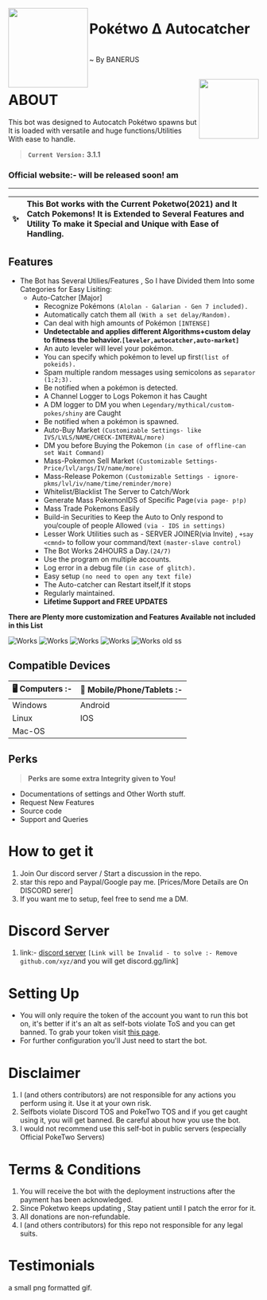 <!--
  Title: Poketwo Autocatcher hack
  Description: This specific selfbot was designed to automatically catch Pokemon spawned on Discord by PokeCord bot. It also offers other utility functions to automate features like trading, releasing, ID search, etc. Apart from autocatching, the bot extends its features to more advanced version with better control.
  Author: Hope nexus
  Logo: https://i.imgur.com/85PNo2N.png
  Tags: discord-bot, discord, selfbot, poketwo-selfbot, poketwo, python,js, pokemon, poketwo-discord-bot, catch-pokemon, poketwo-hack,
        poketwo discord bot, poketwo discord bot, catch pokemon, poketwo hack, discord-bot, poketwo-bot, autocatcher, premium, auto-trade,
        donations, poketwo-catcher , poketwo-autocatcher, poketwo-selfbot , Pokecord , pokecord , pokerealm , pokemon , bot , Market , Mass Trade , 
        Artificial intelligence , Auction , Official , server , Hope , Nexus , Working , Banerus , 100% , Latest , version 
-->

<meta name="description" content="This specific selfbot was designed to automatically catch Pokemon spawned on Discord by Poketwo bot. It also offers other utility functions to automate features like trading, releasing, ID search, etc. Apart from autocatching, the bot extends its features to more advanced version with better control."/>
<meta name="keywords" content="discord-bot, discord, selfbot, poketwo-selfbot, pokecord, python, pokemon, poketwo-discord-bot, catch-pokemon, poketwo-hack, discord bot, poketwo discord bot, catch pokemon, poketwo hack, discord-bot, poketwo-bot, autocatcher, premium, auto-trade, donations, pokecord-catcher, pokecord-autocatcher , free , poketwo-selfbot"/>

<meta name="author" content="Team-banerus"/>
<meta name="url" content="https://github.com/team-banerus/Poketwo-autocatcher" />
<meta name="og:title" content="Poketwo Autocatcher"/>
<meta name="google-site-verification" content="xxxxxxxxxxxxxxxxxxxxx" />
<meta name="og:url" content="https://github.com/team-banerus/Poketwo-autocatcher" />
<meta name="og:image" content="https://i.imgur.com/85PNo2N.png" />
<meta name="og:description" content="This specific selfbot was designed to automatically catch Pokemon spawned on Discord by Poketwo bot. It also offers other utility functions to automate features like trading, releasing, ID search, etc. Apart from autocatching, the bot extends its features to more advanced version with better control."/>

<img src="https://i.imgur.com/85PNo2N.png" align="left" height="160px"><h1>Pokétwo ∆ Autocatcher</h1>
</br>
~ By BANERUS
</br>
</br>
<!--
# comment
-->
<img src="https://poketwo.net/_next/image?url=%2Fassets%2Flogo.png&w=256&q=75" align="right" height="120px"><h1>ABOUT</h1>
This bot was designed to Autocatch Pokétwo spawns but It is loaded with versatile and huge functions/Utilities With ease to handle.
> **`Current Version:` 3.1.1**
### Official website:- will be released soon! am
---


  :sparkles: | This Bot works with the Current Poketwo(2021) and It Catch Pokemons! It is Extended to Several Features and Utility To make it Special and Unique with Ease of Handling.
:---: | :---

## Features
* The Bot has Several Utilies/Features , So I have Divided them Into some Categories for Easy Lisiting:
  + Auto-Catcher [Major] 
      - Recognize Pokémons `(Alolan - Galarian - Gen 7 included).`
      - Automatically catch them all `(With a set delay/Random).`
      - Can deal with high amounts of Pokémon `[INTENSE]`
      - **Undetectable and applies different Algorithms+custom delay to fitness the behavior.`[leveler,autocatcher,auto-market]`**
      - An auto leveler will level your pokémon.
      - You can specify which pokémon to level up first`(list of pokeids).`
      - Spam multiple random messages using semicolons as `separator (1;2;3).`
      - Be notified when a pokémon is detected.
      - A Channel Logger to Logs Pokemon it has Caught
      - A DM logger to DM you when `Legendary/mythical/custom-pokes/shiny` are Caught
      - Be notified when a pokémon is spawned.
      - Auto-Buy Market `(Customizable Settings- like IVS/LVLS/NAME/CHECK-INTERVAL/more)`
      - DM you before Buying the Pokemon `(in case of offline-can set Wait Command)`
      - Mass-Pokemon Sell Market `(Customizable Settings- Price/lvl/args/IV/name/more)`
      - Mass-Release Pokemon `(Customizable Settings - ignore-pkms/lvl/iv/name/time/reminder/more)`
      - Whitelist/Blacklist The Server to Catch/Work
      - Generate Mass PokemonIDS of Specific Page`(via page- p!p)`
      - Mass Trade Pokemons Easily
      - Build-in Securities to Keep the Auto to Only respond to you/couple of people Allowed `(via - IDS in settings)`
      - Lesser Work Utilities such as - SERVER JOINER(via Invite) , `+say <cmnd>` to follow your command/text `(master-slave control)`
      - The Bot Works 24HOURS a Day.`(24/7)`
      - Use the program on multiple accounts.
      - Log error in a debug file `(in case of glitch).`
      - Easy setup `(no need to open any text file)`
      - The Auto-catcher can Restart itself,If it stops
      - Regularly maintained.
      - **Lifetime Support and FREE UPDATES**
 
__There are Plenty more customization and Features Available not included in this List__


![Works](https://media1.giphy.com/media/9cepV83q9ZVW8vAJ2w/giphy.gif)
![Works](https://media0.giphy.com/media/gIG0Aw7vFsU8fKKywD/giphy.gif)
![Works](https://cdn.discordapp.com/attachments/50f4587263242534913/780038260457209856/20201122_171216_edited.jpg)
![Works](https://cdn.discordapp.com/attachments/504587263242534913/780038815850823701/20201122_171514_edited.jpg)
![Works](https://media4.giphy.com/media/fMH1ennRztVJkjtvRr/giphy.gif)
old ss

## Compatible Devices
| **🖥️ Computers :-** | **📱 Mobile/Phone/Tablets :-** |
| ------------- | ------------- |
| Windows | Android |
| Linux | IOS |
| Mac-OS |

## Perks
> **Perks are some extra Integrity given to You!**
- Documentations of settings and Other Worth stuff.
- Request New Features
- Source code
- Support and Queries

# How to get it
1. Join Our discord server /  Start a discussion in the repo.
2. star this repo and Paypal/Google pay me. [Prices/More Details are On DISCORD serer]
3. If you want me to setup, feel free to send me a DM.

# Discord Server
1. link:- [discord server](https:https://discord.gg/n3bFqM3U4p) `[Link will be Invalid - to solve :- Remove github.com/xyz/`and you will get discord.gg/link]
# Setting Up

- You will only require the token of the account you want to run this bot on, it's better if it's an alt as self-bots violate ToS and you can get banned. To grab your token visit [this page](https://github.com/TheRacingLion/Discord-SelfBot/wiki/Discord-Token-Tutorial).
- For further configuration you'll Just need to start the bot.

# Disclaimer
1. I (and others contributors) are not responsible for any actions you perform using it. Use it at your own risk.
2. Selfbots violate Discord TOS and PokeTwo TOS and if you get caught using it, you will get banned. Be careful about how you use the bot.
3. I would not recommend use this self-bot in public servers (especially Official PokeTwo Servers)

# Terms & Conditions
1. You will receive the bot with the deployment instructions after the payment has been acknowledged.
2. Since Poketwo keeps updating , Stay patient until I patch the error for it.
3. All donations are non-refundable.
4. I (and others contributors) for this repo not responsible for any legal suits.

# Testimonials
a small png formatted gif.

